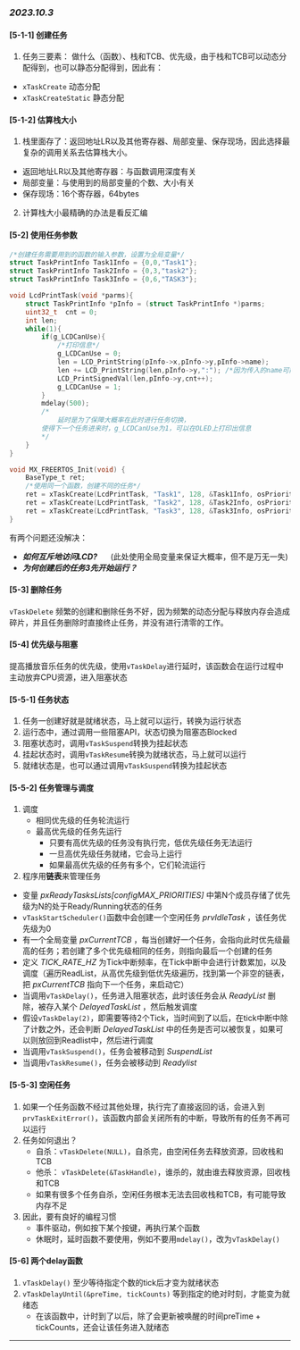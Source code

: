 ### *2023.10.3*  
#### [5-1-1]  创建任务  
1. 任务三要素： 做什么（函数）、栈和TCB、优先级，由于栈和TCB可以动态分配得到，也可以静态分配得到，因此有：
- `xTaskCreate` 动态分配
- `xTaskCreateStatic` 静态分配
#### [5-1-2]  估算栈大小  
1. 栈里面存了：返回地址LR以及其他寄存器、局部变量、保存现场，因此选择最复杂的调用关系去估算栈大小。
- 返回地址LR以及其他寄存器：与函数调用深度有关
- 局部变量：与使用到的局部变量的个数、大小有关
- 保存现场：16个寄存器，64bytes
2. 计算栈大小最精确的办法是看反汇编
#### [5-2] 使用任务参数  
``` C
/*创建任务需要用到的函数的输入参数，设置为全局变量*/
struct TaskPrintInfo Task1Info = {0,0,"Task1"};
struct TaskPrintInfo Task2Info = {0,3,"task2"};
struct TaskPrintInfo Task3Info = {0,6,"TASK3"};

void LcdPrintTask(void *parms){
	struct TaskPrintInfo *pInfo = (struct TaskPrintInfo *)parms;
	uint32_t  cnt = 0;
	int len; 
	while(1){
		if(g_LCDCanUse){
			/*打印信息*/
			g_LCDCanUse = 0;
			len = LCD_PrintString(pInfo->x,pInfo->y,pInfo->name);
			len += LCD_PrintString(len,pInfo->y,":"); /*因为传入的name可能长度不同*/
			LCD_PrintSignedVal(len,pInfo->y,cnt++);
			g_LCDCanUse = 1;
		}
		mdelay(500);    
        /*
            延时是为了保障大概率在此时进行任务切换，
        使得下一个任务进来时，g_LCDCanUse为1，可以在OLED上打印出信息
        */
	}
}

void MX_FREERTOS_Init(void) {
    BaseType_t ret;
    /*使用同一个函数，创建不同的任务*/
    ret = xTaskCreate(LcdPrintTask, "Task1", 128, &Task1Info, osPriorityNormal,NULL);
    ret = xTaskCreate(LcdPrintTask, "Task2", 128, &Task2Info, osPriorityNormal,NULL);
    ret = xTaskCreate(LcdPrintTask, "Task3", 128, &Task3Info, osPriorityNormal,NULL);
}
```
有两个问题还没解决：
- ***如何互斥地访问LCD?***  &nbsp;&nbsp;&nbsp;&nbsp;  (此处使用全局变量来保证大概率，但不是万无一失)
- ***为何创建后的任务3先开始运行？***
#### [5-3] 删除任务  
`vTaskDelete`
频繁的创建和删除任务不好，因为频繁的动态分配与释放内存会造成碎片，并且任务删除时直接终止任务，并没有进行清零的工作。
#### [5-4] 优先级与阻塞  
提高播放音乐任务的优先级，使用`vTaskDelay`进行延时，该函数会在运行过程中主动放弃CPU资源，进入阻塞状态
#### [5-5-1] 任务状态  
1. 任务一创建好就是就绪状态，马上就可以运行，转换为运行状态
2. 运行态中，通过调用一些阻塞API，状态切换为阻塞态Blocked
3. 阻塞状态时，调用`vTaskSuspend`转换为挂起状态
4. 挂起状态时，调用`vTaskResume`转换为就绪状态，马上就可以运行
5. 就绪状态是，也可以通过调用`vTaskSuspend`转换为挂起状态
#### [5-5-2]  任务管理与调度  
1. 调度
   - 相同优先级的任务轮流运行
   - 最高优先级的任务先运行
     - 只要有高优先级的任务没有执行完，低优先级任务无法运行
     - 一旦高优先级任务就绪，它会马上运行
     - 如果最高优先级的任务有多个，它们轮流运行
2. 程序用**链表**来管理任务  
- 变量 *pxReadyTasksLists[configMAX_PRIORITIES]* 中第N个成员存储了优先级为N的处于Ready/Running状态的任务
- `vTaskStartScheduler()`函数中会创建一个空闲任务 *prvIdleTask* ，该任务优先级为0
- 有一个全局变量 *pxCurrentTCB* ，每当创建好一个任务，会指向此时优先级最高的任务；若创建了多个优先级相同的任务，则指向最后一个创建的任务
- 定义 *TICK_RATE_HZ* 为Tick中断频率，在Tick中断中会进行计数累加，以及调度（遍历ReadList，从高优先级到低优先级遍历，找到第一个非空的链表，把 *pxCurrentTCB* 指向下一个任务，来启动它）
- 当调用`vTaskDelay()`，任务进入阻塞状态，此时该任务会从 *ReadyList* 删除，被存入某个 *DelayedTaskList* ，然后触发调度
- 假设`vTaskDelay(2)`，即需要等待2个Tick，当时间到了以后，在tick中断中除了计数之外，还会判断 *DelayedTaskList* 中的任务是否可以被恢复，如果可以则放回到Readlist中，然后进行调度
- 当调用`vTaskSuspend()`，任务会被移动到 *SuspendList*
- 当调用`vTaskResume()`，任务会被移动到 *Readylist*
#### [5-5-3] 空闲任务  
1. 如果一个任务函数不经过其他处理，执行完了直接返回的话，会进入到`prvTaskExitError()`，该函数内部会关闭所有的中断，导致所有的任务不再可以运行
2. 任务如何退出？
   - 自杀：`vTaskDelete(NULL)`，自杀完，由空闲任务去释放资源，回收栈和TCB
   - 他杀： `vTaskDelete(&TaskHandle)`，谁杀的，就由谁去释放资源，回收栈和TCB
   - 如果有很多个任务自杀，空闲任务根本无法去回收栈和TCB，有可能导致内存不足
3. 因此，要有良好的编程习惯
   - 事件驱动，例如按下某个按键，再执行某个函数
   - 休眠时，延时函数不要使用，例如不要用`mdelay()`，改为`vTaskDelay()`
#### [5-6] 两个delay函数   
 1. `vTaskDelay()` 至少等待指定个数的tick后才变为就绪状态
 2. `vTaskDelayUntil(&preTime, tickCounts)` 等到指定的绝对时刻，才能变为就绪态
    - 在该函数中，计时到了以后，除了会更新被唤醒的时间preTime + tickCounts，还会让该任务进入就绪态
---